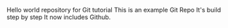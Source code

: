 Hello world repository for Git tutorial This is an example Git Repo It's build step by step It now includes Github.
